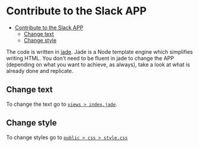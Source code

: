 # Contribute to the Slack APP 

<!-- TOC -->

- [Contribute to the Slack APP](#contribute-to-the-slack-app)
    - [Change text](#change-text)
    - [Change style](#change-style)

<!-- /TOC -->

The code is written in [jade](http://jade-lang.com/). Jade is a Node template engine which simplifies writing HTML. You don't need to be fluent in jade to change the APP (depending on what you want to achieve, as always), take a look at what is already done and replicate.

## Change text

To change the text go to [`views > index.jade`](views/index.jade). 

## Change style

To change styles go to [`public > css > style.css`](public/css/style.css)
